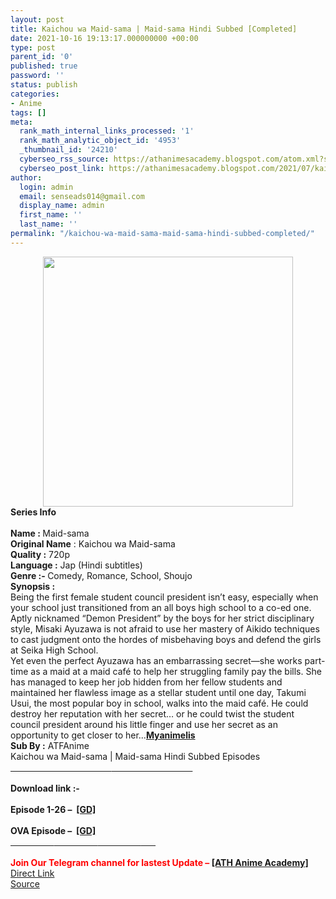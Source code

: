 ```yaml
---
layout: post
title: Kaichou wa Maid-sama | Maid-sama Hindi Subbed [Completed]
date: 2021-10-16 19:13:17.000000000 +00:00
type: post
parent_id: '0'
published: true
password: ''
status: publish
categories:
- Anime
tags: []
meta:
  rank_math_internal_links_processed: '1'
  rank_math_analytic_object_id: '4953'
  _thumbnail_id: '24210'
  cyberseo_rss_source: https://athanimesacademy.blogspot.com/atom.xml?start-index=151&max-results=150
  cyberseo_post_link: https://athanimesacademy.blogspot.com/2021/07/kaichou-wa-maid-sama-maid-sama-hindi.html
author:
  login: admin
  email: senseads014@gmail.com
  display_name: admin
  first_name: ''
  last_name: ''
permalink: "/kaichou-wa-maid-sama-maid-sama-hindi-subbed-completed/"
---
```

<div class="separator" style="clear: both; text-align: center;"> <a href="https://lh3.googleusercontent.com/-IqKrlgmnFtk/YLe8xf8YnqI/AAAAAAAACvU/mdGTNsJjkgMCp87WnP9gruFx4WKdPX36ACLcBGAsYHQ/s1600/1622654139978785-0.png" style="margin-left: 1em; margin-right: 1em;"> <img border="0" src="{{ site.baseurl }}/assets/2021/10/1622654139978785-0.png" width="400" /> </a></div>
<div></div>
<div><b>Series Info</b></div>
<div><b><br /></b></div>
<div><b>Name :&nbsp;</b>Maid-sama
<div><b>Original Name</b>&nbsp;: Kaichou wa Maid-sama</div>
<div><b>Quality :</b>&nbsp;720p</div>
<div><b>Language :</b>&nbsp;Jap (Hindi subtitles)</div>
<div><b>Genre :-&nbsp;</b>Comedy, Romance, School, Shoujo</div>
<div></div>
<div><b>Synopsis :</b></div>
<div>Being the first female student council president isn’t easy, especially when your school just transitioned from an all boys high school to a co-ed one. Aptly nicknamed “Demon President” by the boys for her strict disciplinary style, Misaki Ayuzawa is not afraid to use her mastery of Aikido techniques to cast judgment onto the hordes of misbehaving boys and defend the girls at Seika High School.</div>
<div>Yet even the perfect Ayuzawa has an embarrassing secret—she works part-time as a maid at a maid café to help her struggling family pay the bills. She has managed to keep her job hidden from her fellow students and maintained her flawless image as a stellar student until one day, Takumi Usui, the most popular boy in school, walks into the maid café. He could destroy her reputation with her secret… or he could twist the student council president around his little finger and use her secret as an opportunity to get closer to her...<a href="https://myanimelist.net/anime/7054/Kaichou_wa_Maid-sama"><b>Myanimelis</b></a></div>
<div></div>
<div><b>Sub By :</b>&nbsp;ATFAnime</div>
<div></div>
<div>Kaichou wa Maid-sama | Maid-sama Hindi Subbed Episodes</div>
<div>
<div><u>&nbsp; &nbsp; &nbsp; &nbsp; &nbsp; &nbsp; &nbsp; &nbsp; &nbsp; &nbsp; &nbsp; &nbsp; &nbsp; &nbsp; &nbsp; &nbsp; &nbsp; &nbsp; &nbsp; &nbsp; &nbsp;</u><u>&nbsp; &nbsp; &nbsp; &nbsp; &nbsp; &nbsp; &nbsp; &nbsp; &nbsp; &nbsp; &nbsp; &nbsp; &nbsp; &nbsp; &nbsp; &nbsp; &nbsp;</u></div>
<div><u><br /></u></div>
<div><b>Download link :-</b>
<div><b><br /></b></div>
<div><b>Episode 1-26 –&nbsp;&nbsp;<a href="https://l4s.cc/a/e/JPZ/aHR0cHM6Ly9kcml2ZS5nb29nbGUuY29tL2ZvbGRlcnZpZXc/aWQ9MXNfcGp4ZUpBTFNmSXhhSU1vbm1HRmlaUTZtSUdad0pY">[GD]</a></b></div>
<div><b><br /></b></div>
<div><b>OVA Episode –&nbsp;&nbsp;<a href="https://l4s.cc/a/e/JPZ/aHR0cHM6Ly9kcml2ZS5nb29nbGUuY29tL2ZvbGRlcnZpZXc/aWQ9MXlHM0sxRko4Uk5haFVteTA4bl9FbWhMdjhMeWk1bFJn">[GD]</a></b></div>
</div>
</div>
</div>
<div></div>
<div>
<div><b><u>&nbsp; &nbsp; &nbsp; &nbsp; &nbsp; &nbsp; &nbsp; &nbsp; &nbsp; &nbsp; &nbsp;</u></b><b><u>&nbsp; &nbsp; &nbsp; &nbsp; &nbsp; &nbsp; &nbsp; &nbsp; &nbsp; &nbsp; &nbsp;</u></b><b><u>&nbsp; &nbsp; &nbsp; &nbsp; &nbsp; &nbsp; &nbsp; &nbsp; &nbsp; &nbsp; &nbsp;</u></b><b><u>&nbsp; &nbsp; &nbsp; &nbsp;</u></b></div>
<div><b><u><br /></u></b></div>
<div><b><span style="color: red;">Join Our Telegram channel for lastest Update –&nbsp;</span><a href="http://telegram.me/athanimeacademy">[ATH Anime Academy]</a></b></div>
</div>
<link rel="stylesheet" href="https://cdnjs.cloudflare.com/ajax/libs/font-awesome/4.7.0/css/font-awesome.min.css" />
<div class="divbtn"> <a href="https://handymansurrender.com/fihup8buzv?key=94550f7ce39444073321dde3b8782f97" class="btn"><i class="fa fa-download"></i> Direct Link</a> <br /><a href="https://athanimesacademy.blogspot.com/2021/07/kaichou-wa-maid-sama-maid-sama-hindi.html">Source</a> </div>
